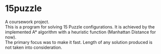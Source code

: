 # 15puzzle
A coursework project. </br>
This is a program for solving 15 Puzzle configurations. It is achieved by the implemented A* algorithm with a heuristic function (Manhattan Distance for now). </br>
The primary focus was to make it fast. Length of any solution produced is not taken into consideration.
